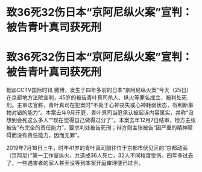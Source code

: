 # 致36死32伤日本“京阿尼纵火案”宣判：被告青叶真司获死刑

# 致36死32伤日本“京阿尼纵火案”宣判：被告青叶真司获死刑

据@CCTV国际时讯
微博，发生于四年多前的日本“京阿尼纵火案”今天（25日）在京都地方法院宣判，45岁的被告青叶真司杀人、纵火等罪名成立，被判处死刑。主审法官称，青叶真司在犯案时“不处于心神丧失或心神耗弱状态，有判断事物对错的能力”。本案去年9月开庭，青叶真司当庭承认被起诉内容属实，并称“没想到会死这么多人”“现在觉得自己做得过分了”。本案去年12月7日结审，检方主张被告“有完全的责任能力”，要求判处被告死刑；辩方则主张被告“因严重的精神障碍而没有责任能力，因而无罪”。

2019年7月18日上午，时年41岁的青叶真司前往位于京都市伏见区的“京都动画（京阿尼）”第一工作室纵火，共造成36人死亡，32人不同程度受伤。四年多过去了，一些遇害者的家人甚至没等到本案开庭审理便已过世。

